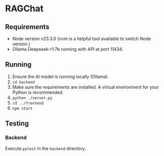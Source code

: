 # RAGChat

## Requirements
- Node version v23.3.0 (nvm is a helpful tool available to switch Node version.)
- Ollama Deepseek-r1:7b running with API at port 11434.

## Running 
1. Ensure the AI model is running locally (Ollama).
2. `cd backend`
3. Make sure the requirements are installed. A virtual environment for your Python is recommended.
4. `python ./server.py`
5. `cd ../frontend`
6. `npm start`

## Testing
### Backend
Execute `pytest` in the `backend` directory.
